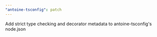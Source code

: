 ```yaml
---
"antoine-tsconfig": patch
---
```


Add strict type checking and decorator metadata to antoine-tsconfig's node.json
